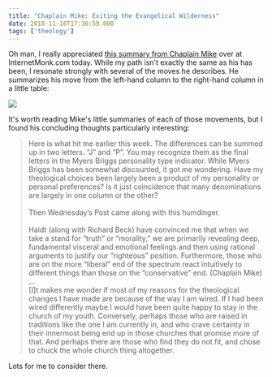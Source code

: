```yaml
---
title: "Chaplain Mike: Exiting the Evangelical Wilderness"
date: 2018-11-16T17:36:59.000
tags: ['theology']
---
```


Oh man, I really appreciated [this summary from Chaplain Mike](http://www.internetmonk.com/archive/escaping-wilderness-changed-theological-positions) over at InternetMonk.com today. While my path isn't exactly the same as his has been, I resonate strongly with several of the moves he describes. He summarizes his move from the left-hand column to the right-hand column in a little table:

![](/images/2018/two-theological-columns.png)

It's worth reading Mike's little summaries of each of those movements, but I found his concluding thoughts particularly interesting:

> Here is what hit me earlier this week. The differences can be summed up in two letters. “J” and “P”. You may recognize them as the final letters in the Myers Briggs personality type indicator. While Myers Briggs has been somewhat discounted, it got me wondering. Have my theological choices been largely been a product of my personality or personal preferences? Is it just coincidence that many denominations are largely in one column or the other?
> <br/>  
> Then Wednesday’s Post came along with this humdinger.
> <br/>  
> Haidt (along with Richard Beck) have convinced me that when we take a stand for “truth” or “morality,” we are primarily revealing deep, fundamental visceral and emotional feelings and then using rational arguments to justify our “righteous” position. Furthermore, those who are on the more “liberal” end of the spectrum react intuitively to different things than those on the “conservative” end. (Chaplain Mike)
> <br/> 
> ...
> <br/> 
> \[I\]t makes me wonder if most of my reasons for the theological changes I have made are because of the way I am wired. If I had been wired differently maybe I would have been quite happy to stay in the church of my youth. Conversely, perhaps those who are raised in traditions like the one I am currently in, and who crave certainty in their innermost being end up in those churches that promise more of that. And perhaps there are those who find they do not fit, and chose to chuck the whole church thing altogether.

Lots for me to consider there.
